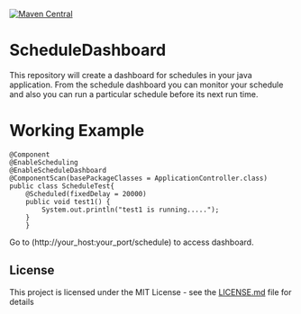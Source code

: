 [![Maven Central](https://maven-badges.herokuapp.com/maven-central/com.github.varshaupadhyay/schedule-dashboard/badge.svg)](https://maven-badges.herokuapp.com/maven-central/com.github.varshaupadhyay/schedule-dashboard/)


# ScheduleDashboard
This repository will create a dashboard for schedules in your java application.
From the schedule dashboard you can monitor your schedule and also you can run a particular schedule before its next run time.

# Working Example

```
@Component
@EnableScheduling
@EnableScheduleDashboard
@ComponentScan(basePackageClasses = ApplicationController.class)
public class ScheduleTest{
	@Scheduled(fixedDelay = 20000)
	public void test1() {
		System.out.println("test1 is running.....");
	}
	}
  ```
  Go to (http://your_host:your_port/schedule) to access dashboard.
  
  
## License

This project is licensed under the MIT License - see the [LICENSE.md](LICENSE.md) file for details
